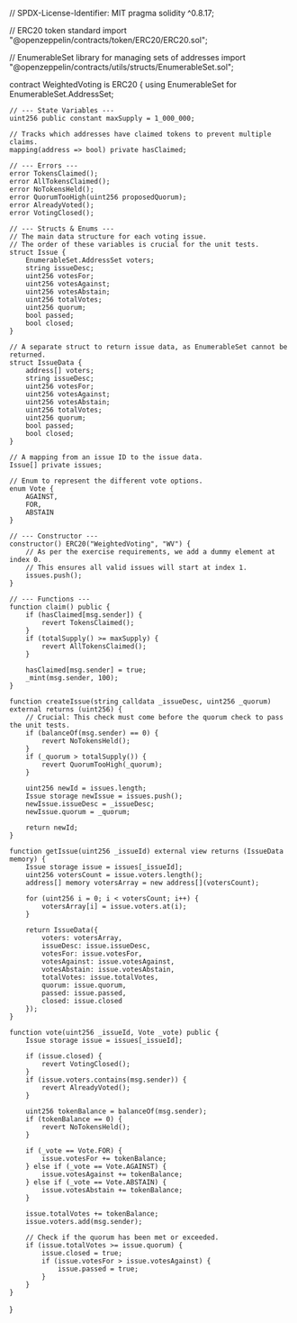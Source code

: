 // SPDX-License-Identifier: MIT
pragma solidity ^0.8.17;

// ERC20 token standard
import "@openzeppelin/contracts/token/ERC20/ERC20.sol";

// EnumerableSet library for managing sets of addresses
import "@openzeppelin/contracts/utils/structs/EnumerableSet.sol";


contract WeightedVoting is ERC20 {
    using EnumerableSet for EnumerableSet.AddressSet;

    // --- State Variables ---
    uint256 public constant maxSupply = 1_000_000;
    
    // Tracks which addresses have claimed tokens to prevent multiple claims.
    mapping(address => bool) private hasClaimed;

    // --- Errors ---
    error TokensClaimed();
    error AllTokensClaimed();
    error NoTokensHeld();
    error QuorumTooHigh(uint256 proposedQuorum);
    error AlreadyVoted();
    error VotingClosed();

    // --- Structs & Enums ---
    // The main data structure for each voting issue.
    // The order of these variables is crucial for the unit tests.
    struct Issue {
        EnumerableSet.AddressSet voters;
        string issueDesc;
        uint256 votesFor;
        uint256 votesAgainst;
        uint256 votesAbstain;
        uint256 totalVotes;
        uint256 quorum;
        bool passed;
        bool closed;
    }

    // A separate struct to return issue data, as EnumerableSet cannot be returned.
    struct IssueData {
        address[] voters;
        string issueDesc;
        uint256 votesFor;
        uint256 votesAgainst;
        uint256 votesAbstain;
        uint256 totalVotes;
        uint256 quorum;
        bool passed;
        bool closed;
    }

    // A mapping from an issue ID to the issue data.
    Issue[] private issues;

    // Enum to represent the different vote options.
    enum Vote {
        AGAINST,
        FOR,
        ABSTAIN
    }

    // --- Constructor ---
    constructor() ERC20("WeightedVoting", "WV") {
        // As per the exercise requirements, we add a dummy element at index 0.
        // This ensures all valid issues will start at index 1.
        issues.push();
    }

    // --- Functions ---
    function claim() public {
        if (hasClaimed[msg.sender]) {
            revert TokensClaimed();
        }
        if (totalSupply() >= maxSupply) {
            revert AllTokensClaimed();
        }

        hasClaimed[msg.sender] = true;
        _mint(msg.sender, 100);
    }

    function createIssue(string calldata _issueDesc, uint256 _quorum) external returns (uint256) {
        // Crucial: This check must come before the quorum check to pass the unit tests.
        if (balanceOf(msg.sender) == 0) {
            revert NoTokensHeld();
        }
        if (_quorum > totalSupply()) {
            revert QuorumTooHigh(_quorum);
        }

        uint256 newId = issues.length;
        Issue storage newIssue = issues.push();
        newIssue.issueDesc = _issueDesc;
        newIssue.quorum = _quorum;

        return newId;
    }

    function getIssue(uint256 _issueId) external view returns (IssueData memory) {
        Issue storage issue = issues[_issueId];
        uint256 votersCount = issue.voters.length();
        address[] memory votersArray = new address[](votersCount);

        for (uint256 i = 0; i < votersCount; i++) {
            votersArray[i] = issue.voters.at(i);
        }

        return IssueData({
            voters: votersArray,
            issueDesc: issue.issueDesc,
            votesFor: issue.votesFor,
            votesAgainst: issue.votesAgainst,
            votesAbstain: issue.votesAbstain,
            totalVotes: issue.totalVotes,
            quorum: issue.quorum,
            passed: issue.passed,
            closed: issue.closed
        });
    }

    function vote(uint256 _issueId, Vote _vote) public {
        Issue storage issue = issues[_issueId];
        
        if (issue.closed) {
            revert VotingClosed();
        }
        if (issue.voters.contains(msg.sender)) {
            revert AlreadyVoted();
        }
        
        uint256 tokenBalance = balanceOf(msg.sender);
        if (tokenBalance == 0) {
            revert NoTokensHeld();
        }

        if (_vote == Vote.FOR) {
            issue.votesFor += tokenBalance;
        } else if (_vote == Vote.AGAINST) {
            issue.votesAgainst += tokenBalance;
        } else if (_vote == Vote.ABSTAIN) {
            issue.votesAbstain += tokenBalance;
        }

        issue.totalVotes += tokenBalance;
        issue.voters.add(msg.sender);

        // Check if the quorum has been met or exceeded.
        if (issue.totalVotes >= issue.quorum) {
            issue.closed = true;
            if (issue.votesFor > issue.votesAgainst) {
                issue.passed = true;
            }
        }
    }
}
